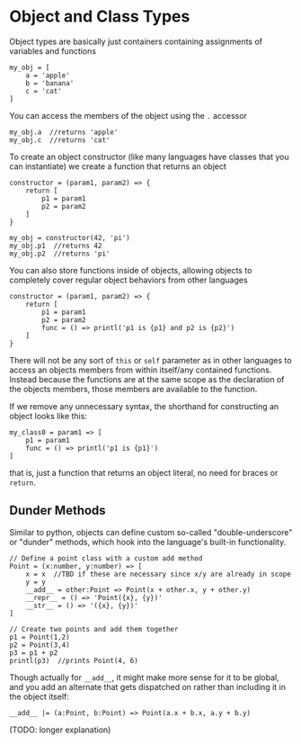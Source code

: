 # Object and Class Types

Object types are basically just containers containing assignments of variables and functions

```dewy
my_obj = [
    a = 'apple'
    b = 'banana'
    c = 'cat'
]
```

You can access the members of the object using the `.` accessor

```dewy
my_obj.a  //returns 'apple'
my_obj.c  //returns 'cat'
```

To create an object constructor (like many languages have classes that you can instantiate) we create a function that returns an object

```dewy
constructor = (param1, param2) => {
    return [
        p1 = param1
        p2 = param2
    ]
}

my_obj = constructor(42, 'pi')
my_obj.p1  //returns 42
my_obj.p2  //returns 'pi'
```

You can also store functions inside of objects, allowing objects to completely cover regular object behaviors from other languages

```dewy
constructor = (param1, param2) => {
    return [
        p1 = param1
        p2 = param2
        func = () => printl('p1 is {p1} and p2 is {p2}')
    ]
}
```

There will not be any sort of `this` or `self` parameter as in other languages to access an objects members from within itself/any contained functions. Instead because the functions are at the same scope as the declaration of the objects members, those members are available to the function.

If we remove any unnecessary syntax, the shorthand for constructing an object looks like this:

```dewy
my_class0 = param1 => [
    p1 = param1
    func = () => printl('p1 is {p1}')
]
```

that is, just a function that returns an object literal, no need for braces or `return`.

## Dunder Methods

Similar to python, objects can define custom so-called "double-underscore" or "dunder" methods, which hook into the language's built-in functionality.

```dewy
// Define a point class with a custom add method
Point = (x:number, y:number) => [
    x = x  //TBD if these are necessary since x/y are already in scope
    y = y
    __add__ = other:Point => Point(x + other.x, y + other.y)
    __repr__ = () => 'Point({x}, {y})'
    __str__ = () => '({x}, {y})'
]

// Create two points and add them together
p1 = Point(1,2)
p2 = Point(3,4)
p3 = p1 + p2
printl(p3)  //prints Point(4, 6)
```

Though actually for `__add__`, it might make more sense for it to be global, and you add an alternate that gets dispatched on rather than including it in the object itself:

```dewy
__add__ |= (a:Point, b:Point) => Point(a.x + b.x, a.y + b.y)
```

(TODO: longer explanation)
